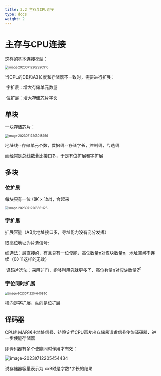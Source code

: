 ```yaml
---
title: 3.2 主存与CPU连接
type: docs
weight: 2
---
```


# 主存与CPU连接

这样的基本连接模型：

<img src="https://cdn.jsdelivr.net/gh/zvictorliu/typoraPics@main/img/image-20230712202920910.png" alt="image-20230712202920910" style="zoom:70%;" />

当CPU的DB和AB长度和存储器不一致时，需要进行扩展：

​	字扩展：增大存储单元数量

​	位扩展：增大存储芯片字长

## 单块

一块存储芯片：

<img src="https://cdn.jsdelivr.net/gh/zvictorliu/typoraPics@main/img/image-20230712203018766.png" alt="image-20230712203018766" style="zoom:70%;" />

地址线--存储单元个数，数据线--存储字长，控制线，片选线

而经常是总线数量比接口多，于是有位扩展和字扩展

## 多块

### 位扩展

每块只有一位 ($8K \times 1 bit$)，合起来

<img src="https://cdn.jsdelivr.net/gh/zvictorliu/typoraPics@main/img/image-20230712203351125.png" alt="image-20230712203351125" style="zoom:70%;" />

 ### 字扩展

扩展容量（AB比地址接口多，寻址能力没有充分发挥）

取高位地址为片选信号:

​	线选法：最直接的，有且只有一位使能，高位数量n对应块数量n，地址空间不连续（00 11这样的无效）

​	译码片选法：采用非门，能够利用的就更多了，高位数量n对应块数量$2^n$

### 字位同时扩展

<img src="https://cdn.jsdelivr.net/gh/zvictorliu/typoraPics@main/img/image-20230712204640890.png" alt="image-20230712204640890" style="zoom:67%;" />

横向是字扩展，纵向是位扩展 

## 译码器

CPU的MAR送出地址信号，<u>待稳定后</u>CPU再发出存储器请求信号使能译码器，进一步使能存储器

即译码器有多个使能同时作用才有效：

![image-20230712205454434](https://cdn.jsdelivr.net/gh/zvictorliu/typoraPics@main/img/image-20230712205454434.png)



说存储器容量表示为 xxB时是字数*字长的结果 